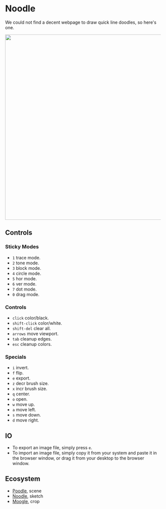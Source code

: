 # Noodle

We could not find a decent webpage to draw quick line doodles, so here's one.

<img src='https://raw.githubusercontent.com/hundredrabbits/Noodle/master/PREVIEW.jpg' width="600"/>

## Controls

### Sticky Modes

- `1` trace mode.
- `2` tone mode.
- `3` block mode.
- `4` circle mode.
- `5` hor mode.
- `6` ver mode.
- `7` dot mode.
- `0` drag mode.

### Controls

- `click` color/black.
- `shift-click` color/white.
- `shift-del` clear all.
- `arrows` move viewport.
- `tab` cleanup edges.
- `esc` cleanup colors.

### Specials

- `i` invert.
- `f` flip.
- `e` export.
- `z` decr brush size.
- `x` incr brush size.
- `q` center.
- `o` open.
- `w` move up.
- `a` move left.
- `s` move down.
- `d` move right.

## IO

- To export an image file, simply press `e`.
- To import an image file, simply copy it from your system and paste it in the browser window, or drag it from your desktop to the browser window.

## Ecosystem

- [Poodle](https://hundredrabbits.github.io/Poodle/), scene
- [Noodle](https://hundredrabbits.github.io/Noodle/), sketch
- [Moogle](https://hundredrabbits.github.io/Moogle/), crop
